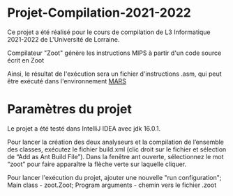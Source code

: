 # Projet-Compilation-2021-2022
Ce projet a été réalisé pour le cours de compilation de L3 Informatique 2021-2022 de L'Université de Lorraine.

Compilateur "Zoot" génère les instructions MIPS à partir d'un code source écrit en Zoot

Ainsi, le résultat de l'exécution sera un fichier d'instructions .asm, qui peut être exécuté dans l'environnement [MARS]([https://www.google.com](http://courses.missouristate.edu/kenvollmar/mars/))

# Paramètres du projet
Le projet a été testé dans IntelliJ IDEA avec jdk 16.0.1.

Pour lancer la création des deux analyseurs et la compilation de l’ensemble des classes, exécutez le fichier build.xml (clic droit sur le fichier et sélection de “Add as Ant Build File”). Dans la fenêtre ant ouverte, sélectionnez le mot “zoot” pour faire apparaître la flèche verte sur laquelle cliquer.

Pour lancer l'exécution du projet, ajouter une nouvelle "run configuration"; Main class - zoot.Zoot; Program arguments - chemin vers le fichier .zoot
